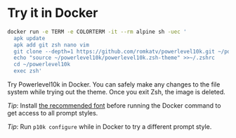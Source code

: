 # Try it in Docker

```zsh
docker run -e TERM -e COLORTERM -it --rm alpine sh -uec '
  apk update
  apk add git zsh nano vim
  git clone --depth=1 https://github.com/romkatv/powerlevel10k.git ~/powerlevel10k
  echo "source ~/powerlevel10k/powerlevel10k.zsh-theme" >>~/.zshrc
  cd ~/powerlevel10k
  exec zsh'
```

Try Powerlevel10k in Docker. You can safely make any changes to the file system while trying out
the theme. Once you exit Zsh, the image is deleted.

_Tip_: Install [the recommended font](#meslo-nerd-font-patched-for-powerlevel10k) before
running the Docker command to get access to all prompt styles.

_Tip_: Run `p10k configure` while in Docker to try a different prompt style.
